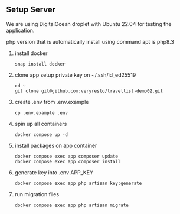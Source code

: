 ## Setup Server
We are using DigitalOcean droplet with Ubuntu 22.04 for testing the application.

php version that is automatically install using command apt is php8.3

1. install docker
    ````
    snap install docker
    ````
2. clone app
    setup private key on ~/.ssh/id_ed25519
    ````
    cd ~
    git clone git@github.com:veryresto/travellist-demo02.git
    ````
3. create .env from .env.example
    ````
    cp .env.example .env
    ````
4. spin up all containers
    ````
    docker compose up -d
    ````
5. install packages on app container
    ````
    docker compose exec app composer update
    docker compose exec app composer install
    ````
6. generate key into .env APP_KEY
    ````
    docker compose exec app php artisan key:generate
    ````
7. run migration files
    ````
    docker compose exec app php artisan migrate
    ````
